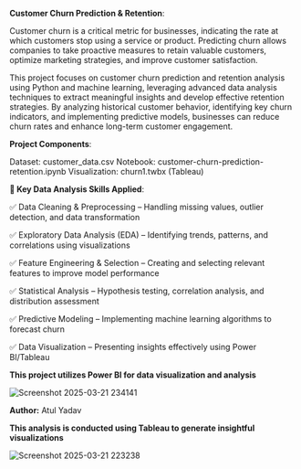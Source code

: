  **Customer Churn Prediction & Retention**:

Customer churn is a critical metric for businesses, indicating the rate at which customers stop using a service or product. Predicting churn allows companies to take proactive measures to retain valuable customers, optimize marketing strategies, and improve customer satisfaction.

This project focuses on customer churn prediction and retention analysis using Python and machine learning, leveraging advanced data analysis techniques to extract meaningful insights and develop effective retention strategies. By analyzing historical customer behavior, identifying key churn indicators, and implementing predictive models, businesses can reduce churn rates and enhance long-term customer engagement.

**Project Components**:

Dataset: customer_data.csv
Notebook: customer-churn-prediction-retention.ipynb
Visualization: churn1.twbx (Tableau)

  **📌 Key Data Analysis Skills Applied**:

✅ Data Cleaning & Preprocessing – Handling missing values, outlier detection, and data transformation

✅ Exploratory Data Analysis (EDA) – Identifying trends, patterns, and correlations using visualizations

✅ Feature Engineering & Selection – Creating and selecting relevant features to improve model performance

✅ Statistical Analysis – Hypothesis testing, correlation analysis, and distribution assessment

✅ Predictive Modeling – Implementing machine learning algorithms to forecast churn

✅ Data Visualization – Presenting insights effectively using Power BI/Tableau

**This project utilizes Power BI for data visualization and analysis**

![Screenshot 2025-03-21 234141](https://github.com/user-attachments/assets/e00da2d6-de34-4b7e-997a-07a8fb31326c)

**Author:** Atul Yadav  

**This analysis is conducted using Tableau to generate insightful visualizations**

![Screenshot 2025-03-21 223238](https://github.com/user-attachments/assets/639ff3c4-9457-4425-bd82-d54c382ae1d6)
